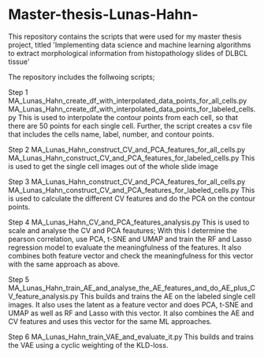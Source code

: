 # Master-thesis-Lunas-Hahn-
This repository contains the scripts that were used for my master thesis project, titled 'Implementing data science and
machine learning algorithms to extract morphological information from histopathology slides of DLBCL tissue'

The repository includes the follwoing scripts;

Step 1 
MA_Lunas_Hahn_create_df_with_interpolated_data_points_for_all_cells.py
MA_Lunas_Hahn_create_df_with_interpolated_data_points_for_labeled_cells.py
This is used to interpolate the contour points from each cell, so that there are 50 points for each single cell. 
Further, the script creates a csv file that includes the cells name, label, number, and contour points. 

Step 2
MA_Lunas_Hahn_construct_CV_and_PCA_features_for_all_cells.py
MA_Lunas_Hahn_construct_CV_and_PCA_features_for_labeled_cells.py
This is used to get the single cell images out of the whole slide image

Step 3
MA_Lunas_Hahn_construct_CV_and_PCA_features_for_all_cells.py
MA_Lunas_Hahn_construct_CV_and_PCA_features_for_labeled_cells.py
This is used to calculate the different CV features and do the PCA on the contour points. 

Step 4
MA_Lunas_Hahn_CV_and_PCA_features_analysis.py
This is used to scale and analyse the CV and PCA feautures; With this I determine the pearson correlation, 
use PCA, t-SNE and UMAP and train the RF and Lasso regression model to evaluate the meaningfulness of the features.
It also combines both feature vector and check the meaningfulness for this vector with the same approach as above. 

Step 5
MA_Lunas_Hahn_train_AE_and_analyse_the_AE_features_and_do_AE_plus_CV_feature_analysis.py
This builds and trains the AE on the labeled single cell images. It also uses the latent as a feature vector and does 
PCA, t-SNE and UMAP as well as RF and Lasso with this vector. It also combines the AE and CV features and uses this 
vector for the same ML approaches. 

Step 6
MA_Lunas_Hahn_train_VAE_and_evaluate_it.py
This builds and trains the VAE using a cyclic weighting of the KLD-loss.
